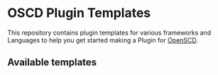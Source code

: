 # OSCD Plugin Templates

This repository contains plugin templates for various frameworks and Languages to help you get started making a Plugin for [OpenSCD](https://github.com/openscd/open-scd).

## Available templates
